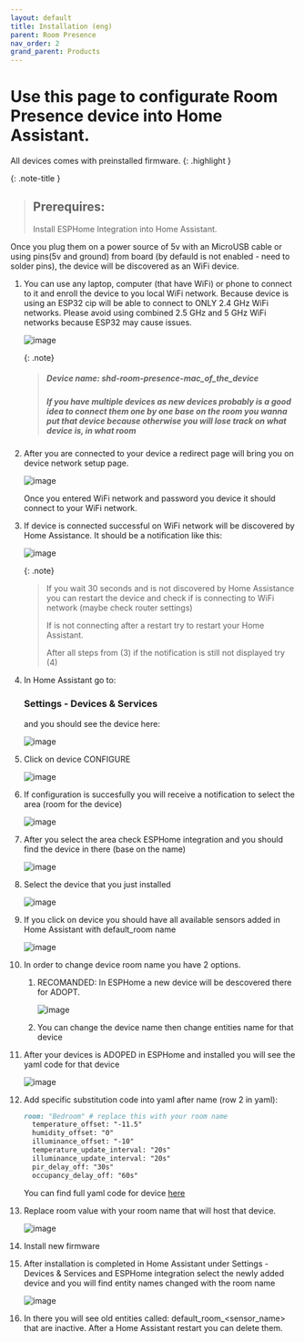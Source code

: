 ```yaml
---
layout: default
title: Installation (eng)
parent: Room Presence
nav_order: 2
grand_parent: Products
---
```


# Use this page to configurate Room Presence device into Home Assistant.

All devices comes with preinstalled firmware.
{: .highlight }

{: .note-title }
> ## Prerequires:
>
> Install ESPHome Integration into Home Assistant.

Once you plug them on a power source of 5v with an MicroUSB cable or using pins(5v and ground) from board (by defauld is not enabled - need to solder pins), the device will be discovered as an WiFi device.

1. You can use any laptop, computer (that have WiFi) or phone to connect to it and enroll the device to you local WiFi network.
Because device is using an ESP32 cip will be able to connect to ONLY 2.4 GHz WiFi networks. 
Please avoid using combined 2.5 GHz and 5 GHz WiFi networks because ESP32 may cause issues.

	![image](./images/installation/device_wifi.png)

	{: .note}
	> ##### Device name: shd-room-presence-mac_of_the_device
	> ##### If you have multiple devices as new devices probably is a good idea to connect them one by one base on the room you wanna put that device because otherwise you will lose track on what device is, in what room 

2. After you are connected to your device a redirect page will bring you on device network setup page.

	![image](./images/installation/device_wifi_selection.png)

	Once you entered WiFi network and password you device it should connect to your WiFi network.

3. If device is connected successful on WiFi network will be discovered by Home Assistance. 
	It should be a notification like this:
	
	![image](./images/installation/ha_notification.png)

	{: .note}
	> If you wait 30 seconds and is not discovered by Home Assistance you can restart the device and check if is connecting to WiFi network (maybe check router settings)
	> 
	> If is not connecting after a restart try to restart your Home Assistant.
	> 
	> After all steps from (3) if the notification is still not displayed try (4)

4. In Home Assistant go to: 
	### Settings - Devices & Services 
	and you should see the device here:

	![image](./images/installation/devices_list.png)

5. Click on device CONFIGURE
	
	![image](./images/installation/configuration_confirmation.png)

6. If configuration is succesfully you will receive a notification to select the area (room for the device)

	![image](./images/installation/configuration_area.png)

7. After you select the area check ESPHome integration and you should find the device in there (base on the name)
	
	![image](./images/installation/esphome_devices.png)

8. Select the device that you just installed

	![image](./images/installation/device_entities.png)

9. If you click on device you should have all available sensors added in Home Assistant with default_room name
	
	![image](./images/installation/device_sensors.png)

8. In order to change device room name you have 2 options.
	
	1. RECOMANDED: In ESPHome a new device will be descovered there for ADOPT.
		
		![image](./images/installation/adopt_device.png)
	
	2. You can change the device name then change entities name for that device
		
	
9. After your devices is ADOPED in ESPHome and installed you will see the yaml code for that device
	
	![image](./images/installation/default_yaml.png)

10. Add specific substitution code into yaml after name (row 2 in yaml):
	
	````markdown 
	room: "Bedroom" # replace this with your room name
	  temperature_offset: "-11.5"
	  humidity_offset: "0"
	  illuminance_offset: "-10"
	  temperature_update_interval: "20s"
	  illuminance_update_interval: "20s"
	  pir_delay_off: "30s"
	  occupancy_delay_off: "60s"
	```` 
	You can find full yaml code for device [here](https://github.com/smarthomedesign/room_presence/blob/main/room_presence.yaml)

11. Replace room value with your room name that will host that device.

	![image](./images/installation/yaml_with_offsets.png)

12. Install new firmware

13. After installation is completed in Home Assistant under 
	Settings - Devices & Services and ESPHome integration select the newly added device and you will find entity names changed with the room name
	
	![image](./images/installation/doubled_sensors.png)

14. In there you will see old entities called: default_room_<sensor_name> that are inactive. 
	After a Home Assistant restart you can delete them.
